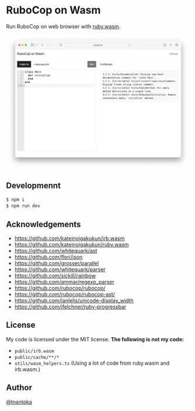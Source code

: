 # RuboCop on Wasm

Run RuboCop on web browser with [ruby.wasm](https://github.com/ruby/ruby.wasm).

![](/docs/screenshot.png)

## Developmennt

```bash
$ npm i
$ npm run dev
```

## Acknowledgements

- https://github.com/kateinoigakukun/irb.wasm
- https://github.com/kateinoigakukun/ruby.wasm
- https://github.com/whitequark/ast
- https://github.com/flori/json
- https://github.com/grosser/parallel
- https://github.com/whitequark/parser
- https://github.com/sickill/rainbow
- https://github.com/ammar/regexp_parser
- https://github.com/rubocop/rubocop/
- https://github.com/rubocop/rubocop-ast/
- https://github.com/janlelis/unicode-display_width
- https://github.com/jfelchner/ruby-progressbar

## License

My code is licensed under the MIT license.
**The following is not my code:**

- `public/irb.wasm`
- `public/cache/**/*`
- `utils/wasm_helpers.ts` (Using a lot of code from ruby.wasm and irb.wasm.)

## Author

[@tnantoka](https://twitter.com/tnantoka)
